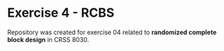 # Exercise 4 - RCBS

Repository was created for exercise 04 related to **randomized complete block design** in CRSS 8030.
